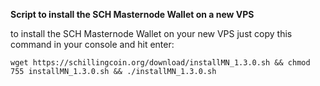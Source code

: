 **Script to install the SCH Masternode Wallet on a new VPS**

to install the SCH Masternode Wallet on your new VPS just copy this command in your console and hit enter:

`wget https://schillingcoin.org/download/installMN_1.3.0.sh && chmod 755 installMN_1.3.0.sh && ./installMN_1.3.0.sh`
